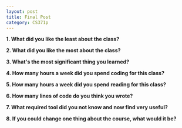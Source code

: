 ```yaml
---
layout: post
title: Final Post
category: CS371p
---
```

__1. What did you like the least about the class?__



__2. What did you like the most about the class?__



__3. What's the most significant thing you learned?__



__4. How many hours a week did you spend coding for this class?__



__5. How many hours a week did you spend reading for this class?__



__6. How many lines of code do you think you wrote?__



__7. What required tool did you not know and now find very useful?__



__8. If you could change one thing about the course, what would it be?__



